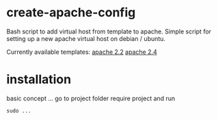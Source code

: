 # create-apache-config

Bash script to add virtual host from template to apache.
Simple script for setting up a new apache virtual host on debian / ubuntu.

Currently available templates:
[apache 2.2](000-template-apache-2.2.conf)
[apache 2.4](000-template-apache-2.4.conf)

# installation

basic concept
... go to project folder require project and run 

```
sudo ... 
```
